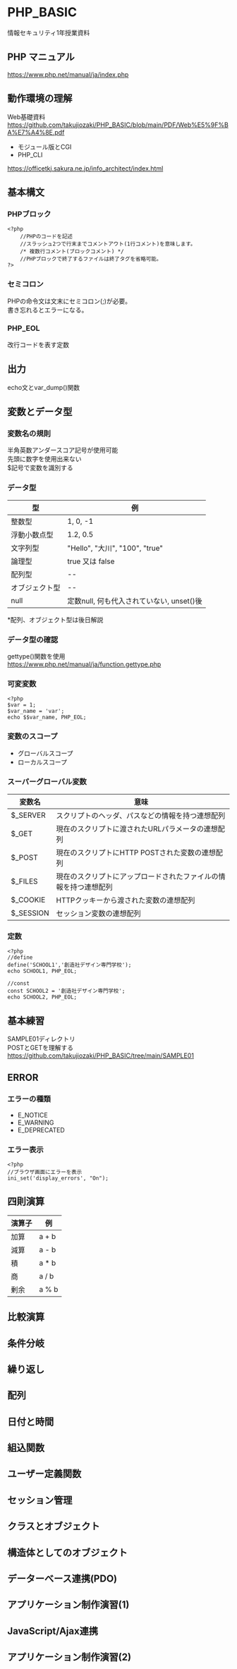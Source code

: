 # PHP_BASIC
情報セキュリティ1年授業資料

## PHP マニュアル
https://www.php.net/manual/ja/index.php

## 動作環境の理解
Web基礎資料  
https://github.com/takujiozaki/PHP_BASIC/blob/main/PDF/Web%E5%9F%BA%E7%A4%8E.pdf

- モジュール版とCGI
- PHP_CLI

https://officetkj.sakura.ne.jp/info_architect/index.html

## 基本構文
### PHPブロック  
```
<?php
    //PHPのコードを記述
    //スラッシュ2つで行末までコメントアウト(1行コメント)を意味します。
    /* 複数行コメント(ブロックコメント) */
    //PHPブロックで終了するファイルは終了タグを省略可能。
?>
```

### セミコロン
PHPの命令文は文末にセミコロン(;)が必要。  
書き忘れるとエラーになる。  

### PHP_EOL
改行コードを表す定数  

## 出力
echo文とvar_dump()関数

## 変数とデータ型
### 変数名の規則  
半角英数アンダースコア記号が使用可能  
先頭に数字を使用出来ない  
$記号で変数を識別する  
### データ型
|  型  |  例  |
| ---- | ---- |
|  整数型  |  1, 0, -1  |
|  浮動小数点型  |  1.2, 0.5   |
|  文字列型  |  "Hello", "大川", "100", "true"  |
|  論理型  |  true 又は false  |
|  配列型  |  --  |
|  オブジェクト型  |  --  |
|  null  |  定数null, 何も代入されていない, unset()後  |

*配列、オブジェクト型は後日解説
### データ型の確認
gettype()関数を使用  
https://www.php.net/manual/ja/function.gettype.php

### 可変変数
```
<?php
$var = 1;
$var_name = 'var';
echo $$var_name, PHP_EOL;
```
### 変数のスコープ
- グローバルスコープ
- ローカルスコープ

### スーパーグローバル変数
|  変数名  |  意味  |
| ---- | ---- |
|  $_SERVER  |  スクリプトのヘッダ、パスなどの情報を持つ連想配列  |
|  $_GET  |  現在のスクリプトに渡されたURLパラメータの連想配列  |
|  $_POST  |  現在のスクリプトにHTTP POSTされた変数の連想配列  |
|  $_FILES  |  現在のスクリプトにアップロードされたファイルの情報を持つ連想配列  |
|  $_COOKIE  |  HTTPクッキーから渡された変数の連想配列  |
|  $_SESSION  |  セッション変数の連想配列  |

### 定数
```
<?php
//define
define('SCHOOL1','創造社デザイン専門学校');
echo SCHOOL1, PHP_EOL;

//const
const SCHOOL2 = '創造社デザイン専門学校';
echo SCHOOL2, PHP_EOL;
```
## 基本練習
SAMPLE01ディレクトリ  
POSTとGETを理解する  
https://github.com/takujiozaki/PHP_BASIC/tree/main/SAMPLE01

## ERROR
### エラーの種類
- E_NOTICE
- E_WARNING
- E_DEPRECATED
### エラー表示
```
<?php
//ブラウザ画面にエラーを表示
ini_set('display_errors', "On");
```

## 四則演算
|  演算子  |  例  |
| ---- | ---- |
|  加算  |  a + b  |
|  減算  |  a - b  |
|  積  |  a * b  |
|  商  |  a / b  |
|  剰余  |  a % b  |

## 比較演算

## 条件分岐

## 繰り返し

## 配列

## 日付と時間

## 組込関数

## ユーザー定義関数

## セッション管理

## クラスとオブジェクト

## 構造体としてのオブジェクト

## データーべース連携(PDO)

## アプリケーション制作演習(1)

## JavaScript/Ajax連携

## アプリケーション制作演習(2)
